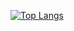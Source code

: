 [![Top Langs](https://github-readme-stats.vercel.app/api/top-langs/?username=gio-remo&layout=compact)](https://github.com/gio-remo/github-readme-stats)